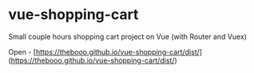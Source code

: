 # vue-shopping-cart

Small couple hours shopping cart project on Vue (with Router and Vuex)

Open - [https://thebooo.github.io/vue-shopping-cart/dist/] (https://thebooo.github.io/vue-shopping-cart/dist/)
